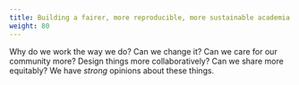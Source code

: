 ```yaml
---
title: Building a fairer, more reproducible, more sustainable academia
weight: 80
---
```


Why do we work the way we do? Can we change it? Can we care for our community more? Design things more collaboratively? Can we share more equitably? We have *strong* opinions about these things.

<!--more-->